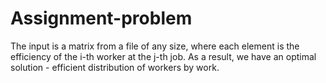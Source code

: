 # Assignment-problem
The input is a matrix from a file of any size, where each element is the efficiency of the i-th worker at the j-th job. As a result, we have an optimal solution - efficient distribution of workers by work.
